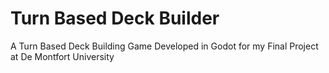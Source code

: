 # Turn Based Deck Builder
 A Turn Based Deck Building Game Developed in Godot for my Final Project at De Montfort University
